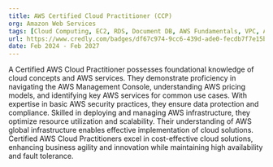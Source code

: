 ```yaml
---
title: AWS Certified Cloud Practitioner (CCP)
org: Amazon Web Services
tags: [Cloud Computing, EC2, RDS, Document DB, AWS Fundamentals, VPC, API Gateway, Cloudfront]
url: https://www.credly.com/badges/df67c974-9cc6-439d-ade0-fecdb7f7e15b/linked_in_profile
date: Feb 2024 - Feb 2027
---
```

A Certified AWS Cloud Practitioner possesses foundational knowledge of cloud concepts and AWS services. They demonstrate proficiency in navigating the AWS Management Console, understanding AWS pricing models, and identifying key AWS services for common use cases. With expertise in basic AWS security practices, they ensure data protection and compliance. Skilled in deploying and managing AWS infrastructure, they optimize resource utilization and scalability. Their understanding of AWS global infrastructure enables effective implementation of cloud solutions. Certified AWS Cloud Practitioners excel in cost-effective cloud solutions, enhancing business agility and innovation while maintaining high availability and fault tolerance.